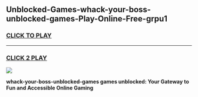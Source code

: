 
## Unblocked-Games-whack-your-boss-unblocked-games-Play-Online-Free-grpu1
<h3>
<a href="https://premium76.site?title=whack-your-boss-unblocked-games&ref=26A">CLICK TO PLAY</a></h3>
<hr>

<h3>
<a href="https://premium76.site?title=whack-your-boss-unblocked-games&ref=26A">CLICK 2 PLAY</a>
  
</h3>

<a href="https://premium76.site?title=whack-your-boss-unblocked-games&ref=26A"><img src="https://clearcache.store/games.png"></a>


**whack-your-boss-unblocked-games games unblocked: Your Gateway to Fun and Accessible Online Gaming**

